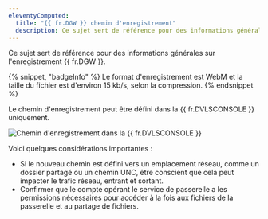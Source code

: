 ```yaml
---
eleventyComputed:
  title: "{{ fr.DGW }} chemin d'enregistrement"
  description: Ce sujet sert de référence pour des informations générales sur l'enregistrement {{ fr.DGW }}.
---
```

Ce sujet sert de référence pour des informations générales sur l'enregistrement {{ fr.DGW }}.

{% snippet, "badgeInfo" %}
Le format d'enregistrement est WebM et la taille du fichier est d'environ 15 kb/s, selon la compression.
{% endsnippet %}

Le chemin d'enregistrement peut être défini dans la {{ fr.DVLSCONSOLE }} uniquement.

![Chemin d'enregistrement dans la {{ fr.DVLSCONSOLE }}](https://cdnweb.devolutions.net/docs/DVLSCONSOLE4010_2024_2.png)

Voici quelques considérations importantes :
* Si le nouveau chemin est défini vers un emplacement réseau, comme un dossier partagé ou un chemin UNC, être conscient que cela peut impacter le trafic réseau, entrant et sortant.
* Confirmer que le compte opérant le service de passerelle a les permissions nécessaires pour accéder à la fois aux fichiers de la passerelle et au partage de fichiers.